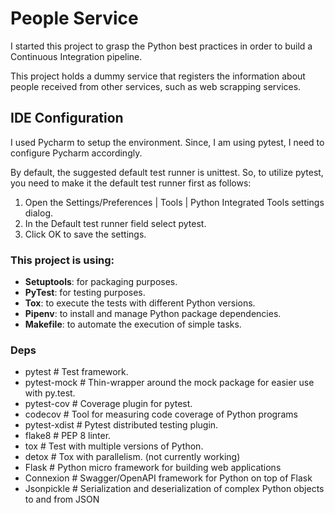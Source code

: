 # People Service
I started this project to grasp the Python best practices
in order to build a Continuous Integration pipeline.

This project holds a dummy service that registers the information about people received
from other services, such as web scrapping services.

## IDE Configuration
I used Pycharm to setup the environment. Since, I am using pytest, I need to configure Pycharm accordingly.

By default, the suggested default test runner is unittest.
So, to utilize pytest, you need to make it the default test runner first as follows:
1. Open the Settings/Preferences | Tools | Python Integrated Tools settings dialog.
2. In the Default test runner field select pytest.
3. Click OK to save the settings.

### This project is using:
 - **Setuptools**: for packaging purposes.
 - **PyTest**: for testing purposes.
 - **Tox**: to execute the tests with different Python versions.
 - **Pipenv**: to install and manage Python package dependencies.
 - **Makefile**: to automate the execution of simple tasks.

### Deps
 - pytest       # Test framework.
 - pytest-mock  # Thin-wrapper around the mock package for easier use with py.test.
 - pytest-cov   # Coverage plugin for pytest.
 - codecov      # Tool for measuring code coverage of Python programs
 - pytest-xdist # Pytest distributed testing plugin.
 - flake8       # PEP 8 linter.
 - tox          # Test with multiple versions of Python.
 - detox        # Tox with parallelism. (not currently working)
 - Flask        # Python micro framework for building web applications
 - Connexion    # Swagger/OpenAPI framework for Python on top of Flask
 - Jsonpickle   # Serialization and deserialization of complex Python objects to and from JSON
